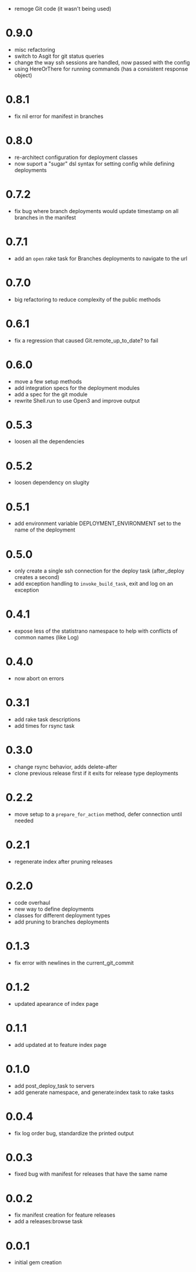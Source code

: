 - remoge Git code (it wasn't being used)

# 0.9.0
- misc refactoring
- switch to Asgit for git status queries
- change the way ssh sessions are handled, now passed with the config
- using HereOrThere for running commands (has a consistent response object)

# 0.8.1
- fix nil error for manifest in branches

# 0.8.0
- re-architect configuration for deployment classes
- now suport a "sugar" dsl syntax for setting config while defining deployments

# 0.7.2
- fix bug where branch deployments would update timestamp on all branches in the manifest

# 0.7.1
- add an `open` rake task for Branches deployments to navigate to the url

# 0.7.0
- big refactoring to reduce complexity of the public methods

# 0.6.1
- fix a regression that caused Git.remote_up_to_date? to fail

# 0.6.0
- move a few setup methods
- add integration specs for the deployment modules
- add a spec for the git module
- rewrite Shell.run to use Open3 and improve output

# 0.5.3
- loosen all the dependencies

# 0.5.2
- loosen dependency on slugity

# 0.5.1
- add environment variable DEPLOYMENT_ENVIRONMENT set to the name of the deployment

# 0.5.0
- only create a single ssh connection for the deploy task (after_deploy creates a second)
- add exception handling to `invoke_build_task`, exit and log on an exception

# 0.4.1
- expose less of the statistrano namespace to help with conflicts of common names (like Log)

# 0.4.0
- now abort on errors

# 0.3.1
- add rake task descriptions
- add times for rsync task

# 0.3.0
- change rsync behavior, adds delete-after
- clone previous release first if it exits for release type deployments

# 0.2.2
- move setup to a `prepare_for_action` method, defer connection until needed

# 0.2.1
- regenerate index after pruning releases

# 0.2.0
- code overhaul
- new way to define deployments
- classes for different deployment types
- add pruning to branches deployments

# 0.1.3
- fix error with newlines in the current_git_commit

# 0.1.2
- updated apearance of index page

# 0.1.1
- add updated at to feature index page

# 0.1.0
- add post_deploy_task to servers
- add generate namespace, and generate:index task to rake tasks

# 0.0.4
- fix log order bug, standardize the printed output

# 0.0.3
- fixed bug with manifest for releases that have the same name

# 0.0.2
- fix manifest creation for feature releases
- add a releases:browse task

# 0.0.1
- initial gem creation